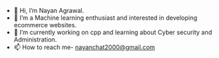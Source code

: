 - 👋 Hi, I’m Nayan Agrawal.
- 👀 I’m a Machine learning enthusiast and interested in developing ecommerce websites.
- 🌱 I’m currently working on cpp and learning about Cyber security and Administration.
- 📫 How to reach me- nayanchat2000@gmail.com
<!---
brnfcknayxn/brnfcknayxn is a ✨ special ✨ repository because its `README.md` (this file) appears on your GitHub profile.
You can click the Preview link to take a look at your changes.
--->
